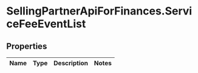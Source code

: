 # SellingPartnerApiForFinances.ServiceFeeEventList

## Properties
Name | Type | Description | Notes
------------ | ------------- | ------------- | -------------


